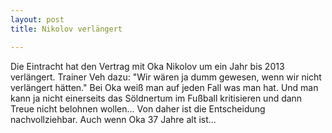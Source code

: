 ```yaml
---
layout: post
title: Nikolov verlängert

---
```


Die Eintracht hat den Vertrag mit Oka Nikolov um ein Jahr bis 2013 verlängert. Trainer Veh dazu: "Wir wären ja dumm gewesen, wenn wir nicht verlängert hätten." Bei Oka weiß man auf jeden Fall was man hat. Und man kann ja nicht einerseits das Söldnertum im Fußball kritisieren und dann Treue nicht belohnen wollen... Von daher ist die Entscheidung nachvollziehbar. Auch wenn Oka 37 Jahre alt ist...


